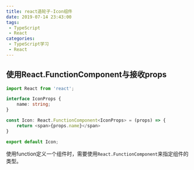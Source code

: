 ```yaml
---
title: react造轮子-Icon组件
date: 2019-07-14 23:43:00
tags: 
 - TypeScript
 - React
categories: 
 - TypeScript学习
 - React
---
```

## 使用React.FunctionComponent与接收props
```ts
import React from 'react';

interface IconProps {
    name: string;
}

const Icon: React.FunctionComponent<IconProps> = (props) => {
    return <span>{props.name}</span>
}

export default Icon;
```
使用function定义一个组件时，需要使用`React.FunctionComponent`来指定组件的类型。
